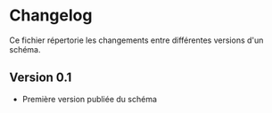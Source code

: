 # Changelog

Ce fichier répertorie les changements entre différentes versions d'un schéma.

## Version 0.1

- Première version publiée du schéma

